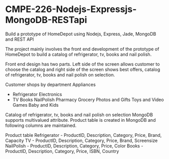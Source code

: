 CMPE-226-Nodejs-Expressjs-MongoDB-RESTapi
=========================================

Build a prototype of HomeDepot using Nodejs, Express, Jade, MongoDB and REST API

The project mainly involves the front end development of the prototype of HomeDepot to build a catalog of refrigerator, tv, books and nail polish.

Front end design has two parts. Left side of the screen allows customer to choose the catalog and right side of the screen shows best offers, catalog of refrigerator, tv, books and nail polish on selection.

Customer shops by department
Appliances
-	Refrigerator
Electronics
-	TV
Books
NailPolish
Pharmacy
Grocery
Photos and Gifts
Toys and Video Games
Baby and Kids

Catalog of refrigerator, tv, books and nail polish on selection
MongoDB supports multivalued attribute. 
Product table is created in MongoDB and following columns are maintained.

Product table 
Refrigerator  - ProductID, Description, Category, Price, Brand, Capacity
TV  - ProductID, Description, Category, Price, Brand, Screensize
NailPolish  - ProductID, Description, Category, Price, Color
Books - ProductID, Description, Category, Price, ISBN, Country



